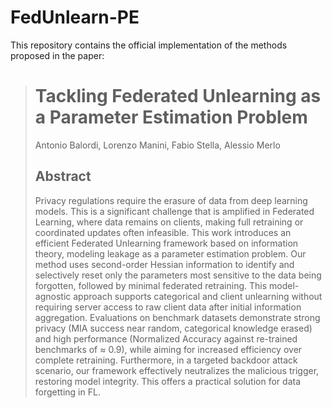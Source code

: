 # FedUnlearn-PE   

This repository contains the official implementation of the methods proposed in the paper:  

> # Tackling Federated Unlearning as a Parameter Estimation Problem
> Antonio Balordi, Lorenzo Manini, Fabio Stella, Alessio Merlo
> ## Abstract
> Privacy regulations require the erasure of data from deep learning models. This is a significant challenge that is amplified in Federated Learning, where data remains on clients, making full retraining or coordinated updates often infeasible. This work introduces an efficient Federated Unlearning framework based on information theory, modeling leakage as a parameter estimation problem. Our method uses second-order Hessian information to identify and selectively reset only the parameters most sensitive to the data being forgotten, followed by minimal federated retraining. This model-agnostic approach supports categorical and client unlearning without requiring server access to raw client data after initial information aggregation. Evaluations on benchmark datasets demonstrate strong privacy (MIA success near random, categorical knowledge erased) and high performance (Normalized Accuracy against re-trained benchmarks of $\approx$ 0.9), while aiming for increased efficiency over complete retraining. Furthermore, in a targeted backdoor attack scenario, our framework effectively neutralizes the malicious trigger, restoring model integrity. This offers a practical solution for data forgetting in FL.
